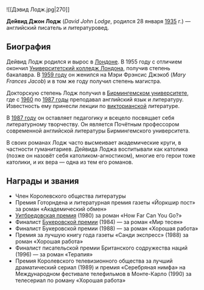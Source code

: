 ![[Дэвид Лодж.jpg|270]]

**Де́йвид Джон Лодж** (*David John Lodge*, родился 28 января [1935](https://ru.wikipedia.org/wiki/1935) г.) — английский писатель и литературовед.

## Биография

Дейвид Лодж родился и вырос в [Лондоне](https://ru.wikipedia.org/wiki/Лондон). В 1955 году с отличием окончил [Университетский колледж Лондона](https://ru.wikipedia.org/wiki/Университетский_колледж_Лондона), получив степень бакалавра. В [1959 году](https://ru.wikipedia.org/wiki/1959_год) он женился на Мэри Фрэнсис Джэкоб (*Mary Frances Jacob*) и в том же году получил степень магистра.

Докторскую степень Лодж получил в [Бирмингемском университете](https://ru.wikipedia.org/wiki/Бирмингемский_университет), где с [1960](https://ru.wikipedia.org/wiki/1960) по [1987 годы](https://ru.wikipedia.org/wiki/1987_год) преподавал английский язык и литературу. Известность ему принесли лекции по [викторианской](https://ru.wikipedia.org/wiki/Викторианская_эпоха) литературе.

В [1987 году](https://ru.wikipedia.org/wiki/1987_год) он оставляет педагогику и всецело посвящает себя литературному  творчеству. Он является Почётным профессором современной английской  литературы Бирмингемского университета.

В своих романах Лодж часто высмеивает академические круги, в  частности гуманитариев. Дейвида Лоджа воспитывали как католика (позже он назовёт себя  католиком-агностиком), многие его герои тоже католики, и их вера — одна  из тем его романов.

## Награды и звания

- Член Королевского общества литературы
- Премия Готорндена и литературная премия газеты «Йоркшир пост» за роман «Академический обмен»
- [Уитбредовская премия](https://ru.wikipedia.org/wiki/Премия_Коста) (1980) за роман «How Far Can You Go?»
- Финалист [Букеровской премии](https://ru.wikipedia.org/wiki/Букеровская_премия) (1984) — за роман «Мир тесен»
- Финалист Букеровской премии (1988) — за роман «Хорошая работа»
- Премия за лучшую книгу года газеты «Санди экспресс» (1988) за роман «Хорошая работа»
- Финалист писательской премии Британского содружества наций (1996) — за роман «Терапия»
- Премия Королевского телевизионного общества за лучший драматический  сериал (1989) и премия «Серебряная нимфа» на Международном фестивале  телефильмов в Монте-Карло (1990) за телесериал по роману «Хорошая  работа»
